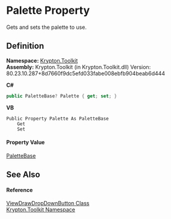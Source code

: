 # Palette Property


Gets and sets the palette to use.



## Definition
**Namespace:** <a href="79d2eac2-21f4-54ff-7552-b20c33c30600.md">Krypton.Toolkit</a>  
**Assembly:** Krypton.Toolkit (in Krypton.Toolkit.dll) Version: 80.23.10.287+8d7660f9dc5efd033fabe008ebfb904beab6d444

**C#**
``` C#
public PaletteBase? Palette { get; set; }
```
**VB**
``` VB
Public Property Palette As PaletteBase
	Get
	Set
```



#### Property Value
<a href="6da77fa5-1590-4646-f2ea-70002c922aee.md">PaletteBase</a>

## See Also


#### Reference
<a href="03765db7-cda1-4b0a-836a-eb92726122d9.md">ViewDrawDropDownButton Class</a>  
<a href="79d2eac2-21f4-54ff-7552-b20c33c30600.md">Krypton.Toolkit Namespace</a>  
